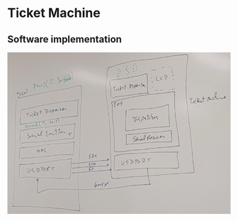 # Ticket Machine
## Software implementation

<img src="https://github.com/pedroMalaf/Projeto-LIC/blob/master/images/software_ticket_machine.png?raw=true">
